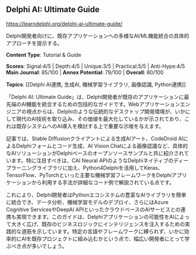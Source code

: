 ## Delphi AI: Ultimate Guide

https://learndelphi.org/delphi-ai-ultimate-guide/

Delphi開発者向けに、既存アプリケーションへの多様なAI/ML機能統合の具体的アプローチを提示する。

**Content Type**: Tutorial & Guide

**Scores**: Signal:4/5 | Depth:4/5 | Unique:3/5 | Practical:5/5 | Anti-Hype:4/5
**Main Journal**: 85/100 | **Annex Potential**: 79/100 | **Overall**: 80/100

**Topics**: [[Delphi AI連携, 生成AI, 機械学習ライブラリ, 画像認識, Python連携]]

「Delphi AI: Ultimate Guide」は、Delphi開発者が既存のアプリケーションに最先端のAI機能を統合するための包括的なガイドです。Webアプリケーションエンジニアの視点からは、Delphiのような伝統的なデスクトップ開発環境が、いかにして現代のAI技術を取り込み、その価値を最大化しているかが示されており、これは既存システムへのAI導入を検討する上で重要な示唆を与えます。

記事では、Stable Diffusionクライアントによる生成AIアート、CodeDroid AIによるDelphiフォームとコード生成、AI Vision Chatによる画像認識など、具体的なAIソリューションがDelphiベースのオープンソースサンプルと共に紹介されています。特に注目すべきは、CAI Neural APIのようなDelphiネイティブのディープラーニングライブラリに加え、Python4Delphiを活用してKeras、TensorFlow、PyTorchといった主要な機械学習フレームワークをDelphiアプリケーションから利用する手法が詳細なコード例で解説されている点です。

これにより、Delphi開発者はPythonエコシステムの豊富なAIライブラリを簡単に統合でき、データ分析、機械学習モデルのデプロイ、さらにはAzure Cognitive ServicesやDeepAI APIといったクラウドベースのAIサービスとの連携も実現できます。このガイドは、Delphiアプリケーションの可能性をAIによって大きく広げ、既存のビジネスロジックにインテリジェンスを注入するための実践的な道筋を示しています。特定の言語やフレームワークに縛られず、いかに効率的にAIを既存プロジェクトに組み込むかという点で、幅広い開発者にとって学ぶべき点が多いでしょう。